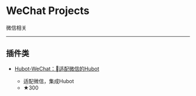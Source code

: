 # WeChat Projects

微信相关

---

## 插件类

- [Hubot-WeChat：适配微信的Hubot](https://github.com/KasperDeng/Hubot-WeChat)

  - 适配微信，集成Hubot
  - ★300